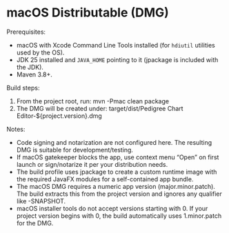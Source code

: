 # macOS Distributable (DMG)

Prerequisites:
- macOS with Xcode Command Line Tools installed (for `hdiutil` utilities used by the OS).
- JDK 25 installed and `JAVA_HOME` pointing to it (jpackage is included with the JDK).
- Maven 3.8+.

Build steps:
1. From the project root, run:
   mvn -Pmac clean package
2. The DMG will be created under:
   target/dist/Pedigree Chart Editor-${project.version}.dmg

Notes:
- Code signing and notarization are not configured here. The resulting DMG is suitable for development/testing.
- If macOS gatekeeper blocks the app, use context menu “Open” on first launch or sign/notarize it per your distribution needs.
- The build profile uses jpackage to create a custom runtime image with the required JavaFX modules for a self-contained app bundle.
- The macOS DMG requires a numeric app version (major.minor.patch). The build extracts this from the project version and ignores any qualifier like -SNAPSHOT.
- macOS installer tools do not accept versions starting with 0. If your project version begins with 0, the build automatically uses 1.minor.patch for the DMG.

